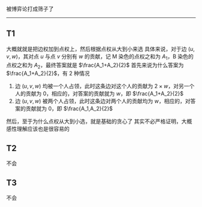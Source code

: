 被博弈论打成筛子了

---
## T1
大概就就是把边权加到点权上，然后根据点权从大到小来选
具体来说，对于边 $(u,v,w)$，其对点 $u$ 与点 $v$ 分别有 $w$ 的贡献，记 M 染色的点权之和为 $A_1$，B 染色的点权之和为 $A_2$，最终答案就是 $\frac{A_1+A_2}{2}$
首先来说为什么答案为 $\frac{A_1+A_2}{2}$，有 $2$ 种情况

1. 边 $(u,v,w)$ 均被一个人占领，此时这条边对这个人的贡献为 $2\times w$，对另一个人的贡献为 $0$，相应的，对答案的贡献就为 $w$，即 $\frac{A_1+A_2}{2}$
2. 边 $(u,v,w)$ 被两个人占领，此时这条边对两个人的贡献均为 $w$，相应的，对答案的贡献就为 $0$，即 $\frac{A_1,A_2}{2}$

然后，至于为什么点权从大到小选，就是基础的贪心了
其实不必严格证明，大概感性理解应该也是很容易的
## T2
不会
## T3
不会

